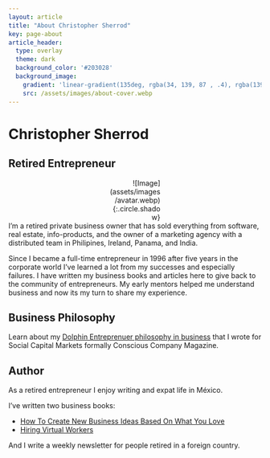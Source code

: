 ```yaml
---
layout: article
title: "About Christopher Sherrod"
key: page-about
article_header:
  type: overlay
  theme: dark
  background_color: '#203028'
  background_image:
    gradient: 'linear-gradient(135deg, rgba(34, 139, 87 , .4), rgba(139, 34, 139, .4))'
    src: /assets/images/about-cover.webp
---
```

# Christopher Sherrod
## Retired Entrepreneur
<div style="width:20%; margin:0 auto;" align="right" markdown="1">
![Image](assets/images/avatar.webp){:.circle.shadow}
</div>I’m a retired private business owner that has sold everything from software, real estate, info-products, and the owner of a marketing agency with a distributed team in Philipines, Ireland, Panama, and India.

Since I became a full-time entrepreneur in 1996 after five years in the corporate world I’ve learned a lot from my successes and especially failures. I have written my business books and articles here to give back to the community of entrepreneurs. My early mentors helped me understand business and now its my turn to share my experience.

## Business Philosophy
Learn about my [Dolphin Entreprenuer philosophy in business](https://socapglobal.com/2017/08/forget-shark-tank-dolphin-entrepreneur-instead/) that I wrote for Social Capital Markets formally Conscious Company Magazine.

## Author
As a retired entrepreneur I enjoy writing and expat life in México.

I’ve written two business books:
- [How To Create New Business Ideas Based On What You Love](https://amzn.to/3oZlRrW)
- [Hiring Virtual Workers](https://amzn.to/2FvAxx9)

And I write a weekly newsletter for people retired in a foreign country.